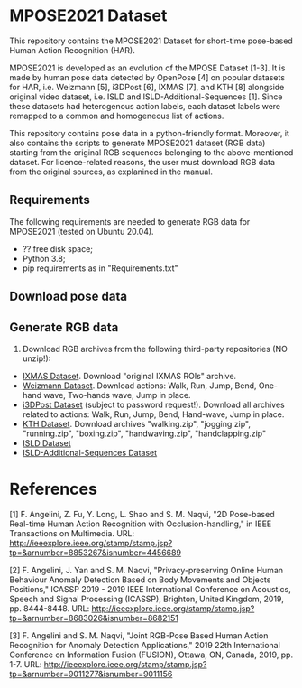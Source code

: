 # MPOSE2021 Dataset

This repository contains the MPOSE2021 Dataset for short-time pose-based Human Action Recognition (HAR). 

MPOSE2021 is developed as an evolution of the MPOSE Dataset [1-3]. It is made by human pose data detected by OpenPose [4] on popular datasets for HAR, i.e. Weizmann [5], i3DPost [6], IXMAS [7], and KTH [8] alongside original video dataset, i.e. ISLD and ISLD-Additional-Sequences [1]. Since these datasets had heterogenous action labels, each dataset labels were remapped to a common and homogeneous list of actions.

This repository contains pose data in a python-friendly format. Moreover, it also contains the scripts to generate MPOSE2021 dataset (RGB data) starting from the original RGB sequences belonging to the above-mentioned dataset. For licence-related reasons, the user must download RGB data from the original sources, as explanined in the manual.

## Requirements
The following requirements are needed to generate RGB data for MPOSE2021 (tested on Ubuntu 20.04).
* ?? free disk space;
* Python 3.8;
* pip requirements as in "Requirements.txt"

## Download pose data

## Generate RGB data
1. Download RGB archives from the following third-party repositories (NO unzip!):
  * [IXMAS Dataset](https://www.epfl.ch/labs/cvlab/data/data-ixmas10). Download "original IXMAS ROIs" archive.
  * [Weizmann Dataset](http://www.wisdom.weizmann.ac.il/~vision/SpaceTimeActions.html). Download actions: Walk, Run, Jump, Bend, One-hand wave, Two-hands wave, Jump in place.
  * [i3DPost Dataset](http://kahlan.eps.surrey.ac.uk/i3dpost_action/) (subject to password request!). Download all archives related to actions: Walk, Run, Jump, Bend, Hand-wave, Jump in place.
  * [KTH Dataset](https://www.csc.kth.se/cvap/actions/). Download archives "walking.zip", "jogging.zip", "running.zip", "boxing.zip", "handwaving.zip", "handclapping.zip"
  * [ISLD Dataset]()
  * [ISLD-Additional-Sequences Dataset]()

# References
[1] F. Angelini, Z. Fu, Y. Long, L. Shao and S. M. Naqvi, "2D Pose-based Real-time Human Action Recognition with Occlusion-handling," in IEEE Transactions on Multimedia. URL: http://ieeexplore.ieee.org/stamp/stamp.jsp?tp=&arnumber=8853267&isnumber=4456689

[2] F. Angelini, J. Yan and S. M. Naqvi, "Privacy-preserving Online Human Behaviour Anomaly Detection Based on Body Movements and Objects Positions," ICASSP 2019 - 2019 IEEE International Conference on Acoustics, Speech and Signal Processing (ICASSP), Brighton, United Kingdom, 2019, pp. 8444-8448. URL: http://ieeexplore.ieee.org/stamp/stamp.jsp?tp=&arnumber=8683026&isnumber=8682151

[3] F. Angelini and S. M. Naqvi, "Joint RGB-Pose Based Human Action Recognition for Anomaly Detection Applications," 2019 22th International Conference on Information Fusion (FUSION), Ottawa, ON, Canada, 2019, pp. 1-7. URL: http://ieeexplore.ieee.org/stamp/stamp.jsp?tp=&arnumber=9011277&isnumber=9011156

